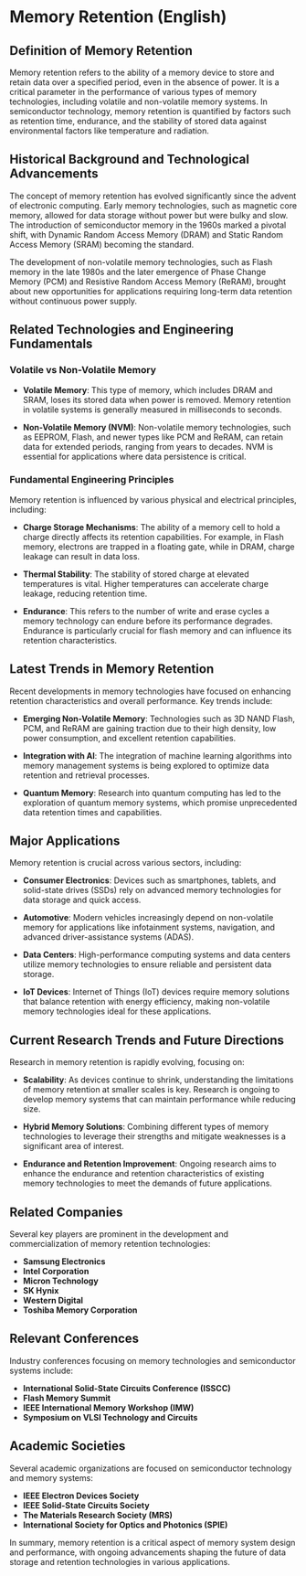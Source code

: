# Memory Retention (English)

## Definition of Memory Retention

Memory retention refers to the ability of a memory device to store and retain data over a specified period, even in the absence of power. It is a critical parameter in the performance of various types of memory technologies, including volatile and non-volatile memory systems. In semiconductor technology, memory retention is quantified by factors such as retention time, endurance, and the stability of stored data against environmental factors like temperature and radiation.

## Historical Background and Technological Advancements

The concept of memory retention has evolved significantly since the advent of electronic computing. Early memory technologies, such as magnetic core memory, allowed for data storage without power but were bulky and slow. The introduction of semiconductor memory in the 1960s marked a pivotal shift, with Dynamic Random Access Memory (DRAM) and Static Random Access Memory (SRAM) becoming the standard. 

The development of non-volatile memory technologies, such as Flash memory in the late 1980s and the later emergence of Phase Change Memory (PCM) and Resistive Random Access Memory (ReRAM), brought about new opportunities for applications requiring long-term data retention without continuous power supply.

## Related Technologies and Engineering Fundamentals

### Volatile vs Non-Volatile Memory

- **Volatile Memory**: This type of memory, which includes DRAM and SRAM, loses its stored data when power is removed. Memory retention in volatile systems is generally measured in milliseconds to seconds. 

- **Non-Volatile Memory (NVM)**: Non-volatile memory technologies, such as EEPROM, Flash, and newer types like PCM and ReRAM, can retain data for extended periods, ranging from years to decades. NVM is essential for applications where data persistence is critical.

### Fundamental Engineering Principles

Memory retention is influenced by various physical and electrical principles, including:

- **Charge Storage Mechanisms**: The ability of a memory cell to hold a charge directly affects its retention capabilities. For example, in Flash memory, electrons are trapped in a floating gate, while in DRAM, charge leakage can result in data loss.
  
- **Thermal Stability**: The stability of stored charge at elevated temperatures is vital. Higher temperatures can accelerate charge leakage, reducing retention time.

- **Endurance**: This refers to the number of write and erase cycles a memory technology can endure before its performance degrades. Endurance is particularly crucial for flash memory and can influence its retention characteristics.

## Latest Trends in Memory Retention

Recent developments in memory technologies have focused on enhancing retention characteristics and overall performance. Key trends include:

- **Emerging Non-Volatile Memory**: Technologies such as 3D NAND Flash, PCM, and ReRAM are gaining traction due to their high density, low power consumption, and excellent retention capabilities. 

- **Integration with AI**: The integration of machine learning algorithms into memory management systems is being explored to optimize data retention and retrieval processes.

- **Quantum Memory**: Research into quantum computing has led to the exploration of quantum memory systems, which promise unprecedented data retention times and capabilities.

## Major Applications

Memory retention is crucial across various sectors, including:

- **Consumer Electronics**: Devices such as smartphones, tablets, and solid-state drives (SSDs) rely on advanced memory technologies for data storage and quick access.

- **Automotive**: Modern vehicles increasingly depend on non-volatile memory for applications like infotainment systems, navigation, and advanced driver-assistance systems (ADAS).

- **Data Centers**: High-performance computing systems and data centers utilize memory technologies to ensure reliable and persistent data storage.

- **IoT Devices**: Internet of Things (IoT) devices require memory solutions that balance retention with energy efficiency, making non-volatile memory technologies ideal for these applications.

## Current Research Trends and Future Directions

Research in memory retention is rapidly evolving, focusing on:

- **Scalability**: As devices continue to shrink, understanding the limitations of memory retention at smaller scales is key. Research is ongoing to develop memory systems that can maintain performance while reducing size.

- **Hybrid Memory Solutions**: Combining different types of memory technologies to leverage their strengths and mitigate weaknesses is a significant area of interest.

- **Endurance and Retention Improvement**: Ongoing research aims to enhance the endurance and retention characteristics of existing memory technologies to meet the demands of future applications.

## Related Companies

Several key players are prominent in the development and commercialization of memory retention technologies:

- **Samsung Electronics**
- **Intel Corporation**
- **Micron Technology**
- **SK Hynix**
- **Western Digital**
- **Toshiba Memory Corporation**

## Relevant Conferences

Industry conferences focusing on memory technologies and semiconductor systems include:

- **International Solid-State Circuits Conference (ISSCC)**
- **Flash Memory Summit**
- **IEEE International Memory Workshop (IMW)**
- **Symposium on VLSI Technology and Circuits**

## Academic Societies

Several academic organizations are focused on semiconductor technology and memory systems:

- **IEEE Electron Devices Society**
- **IEEE Solid-State Circuits Society**
- **The Materials Research Society (MRS)**
- **International Society for Optics and Photonics (SPIE)**

In summary, memory retention is a critical aspect of memory system design and performance, with ongoing advancements shaping the future of data storage and retention technologies in various applications.